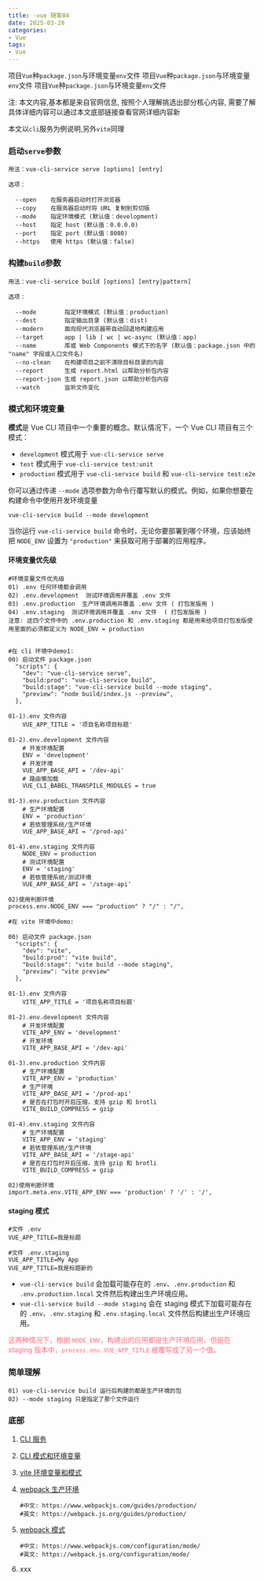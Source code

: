 ```yaml
---
title: -vue 随笔04
date: 2025-03-28
categories: 
- Vue
tags:
- Vue
---
```

项目`Vue`种`package.json`与环境变量`env`文件
项目`Vue`种`package.json`与环境变量`env`文件
项目`Vue`种`package.json`与环境变量`env`文件

注: 本文内容,基本都是来自官网信息, 按照个人理解挑选出部分核心内容, 需要了解具体详细内容可以通过本文底部链接查看官网详细内容新

<!-- more -->

本文以`cli`服务为例说明,另外`vite`同理

### 启动`serve`参数

```shell
用法：vue-cli-service serve [options] [entry]

选项：

  --open    在服务器启动时打开浏览器
  --copy    在服务器启动时将 URL 复制到剪切版
  --mode    指定环境模式 (默认值：development)
  --host    指定 host (默认值：0.0.0.0)
  --port    指定 port (默认值：8080)
  --https   使用 https (默认值：false)
```

### 构建`build`参数

```shell
用法：vue-cli-service build [options] [entry|pattern]

选项：

  --mode        指定环境模式 (默认值：production)
  --dest        指定输出目录 (默认值：dist)
  --modern      面向现代浏览器带自动回退地构建应用
  --target      app | lib | wc | wc-async (默认值：app)
  --name        库或 Web Components 模式下的名字 (默认值：package.json 中的 "name" 字段或入口文件名)
  --no-clean    在构建项目之前不清除目标目录的内容
  --report      生成 report.html 以帮助分析包内容
  --report-json 生成 report.json 以帮助分析包内容
  --watch       监听文件变化
```

### 模式和环境变量

**模式**是 Vue CLI 项目中一个重要的概念。默认情况下，一个 Vue CLI 项目有三个模式：

- `development` 模式用于 `vue-cli-service serve`
- `test` 模式用于 `vue-cli-service test:unit`
- `production` 模式用于 `vue-cli-service build` 和 `vue-cli-service test:e2e`

你可以通过传递 `--mode` 选项参数为命令行覆写默认的模式。例如，如果你想要在构建命令中使用开发环境变量

```shell
vue-cli-service build --mode development
```

当你运行 `vue-cli-service build` 命令时，无论你要部署到哪个环境，应该始终把 `NODE_ENV` 设置为 `"production"` 来获取可用于部署的应用程序。

#### 环境变量优先级

```shell
#环境变量文件优先级
01) .env 任何环境都会调用
02) .env.development  测试环境调用并覆盖 .env 文件
03) .env.production  生产环境调用并覆盖 .env 文件 ( 打包发版用 )
04) .env.staging  测试环境调用并覆盖 .env 文件  ( 打包发版用 )
注意: 这四个文件中的 .env.production 和 .env.staging 都是用来给项目打包发版使用里面的必须都定义为 NODE_ENV = production


#在 cli 环境中demo1:
00) 启动文件 package.json
  "scripts": {
    "dev": "vue-cli-service serve",
    "build:prod": "vue-cli-service build",
    "build:stage": "vue-cli-service build --mode staging",
    "preview": "node build/index.js --preview",
  },

01-1).env 文件内容
    VUE_APP_TITLE = '项目名称项目标题'

01-2).env.development 文件内容
    # 开发环境配置
    ENV = 'development'
    # 开发环境
    VUE_APP_BASE_API = '/dev-api'
    # 路由懒加载
    VUE_CLI_BABEL_TRANSPILE_MODULES = true

01-3).env.production 文件内容
    # 生产环境配置
    ENV = 'production'
    # 若依管理系统/生产环境
    VUE_APP_BASE_API = '/prod-api'

01-4).env.staging 文件内容
    NODE_ENV = production
    # 测试环境配置
    ENV = 'staging'
    # 若依管理系统/测试环境
    VUE_APP_BASE_API = '/stage-api'

02)使用判断环境
process.env.NODE_ENV === "production" ? "/" : "/",
```

```shell
#在 vite 环境中demo:

00) 启动文件 package.json
  "scripts": {
    "dev": "vite",
    "build:prod": "vite build",
    "build:stage": "vite build --mode staging",
    "preview": "vite preview"
  },

01-1).env 文件内容
    VITE_APP_TITLE = '项目名称项目标题'

01-2).env.development 文件内容
    # 开发环境配置
    VITE_APP_ENV = 'development'
    # 开发环境
    VITE_APP_BASE_API = '/dev-api'

01-3).env.production 文件内容
    # 生产环境配置
    VITE_APP_ENV = 'production'
    # 生产环境
    VITE_APP_BASE_API = '/prod-api'
    # 是否在打包时开启压缩，支持 gzip 和 brotli
    VITE_BUILD_COMPRESS = gzip

01-4).env.staging 文件内容
    # 生产环境配置
    VITE_APP_ENV = 'staging'
    # 若依管理系统/生产环境
    VITE_APP_BASE_API = '/stage-api'
    # 是否在打包时开启压缩，支持 gzip 和 brotli
    VITE_BUILD_COMPRESS = gzip

02)使用判断环境
import.meta.env.VITE_APP_ENV === 'production' ? '/' : '/',
```

#### staging 模式

```shell
#文件 .env
VUE_APP_TITLE=我是标题

#文件 .env.staging
VUE_APP_TITLE=My App
VUE_APP_TITLE=我是标题新的
```

- `vue-cli-service build` 会加载可能存在的 `.env`、`.env.production` 和 `.env.production.local` 文件然后构建出生产环境应用。
- `vue-cli-service build --mode staging` 会在 staging 模式下加载可能存在的 `.env`、`.env.staging` 和 `.env.staging.local` 文件然后构建出生产环境应用。

<font color="#ff6b81">这两种情况下，根据 `NODE_ENV`，构建出的应用都是生产环境应用，但是在 staging 版本中，`process.env.VUE_APP_TITLE` 被覆写成了另一个值。</font>

### 简单理解

```shell
01) vue-cli-service build 运行后构建的都是生产环境的包
02) --mode staging 只是指定了那个文件运行
```




### 底部

1. [CLI 服务](https://cli.vuejs.org/zh/guide/cli-service.html)

2. [CLI 模式和环境变量](https://cli.vuejs.org/zh/guide/mode-and-env.html)

3. [vite 环境变量和模式](https://cn.vitejs.dev/guide/env-and-mode.html)

4. [webpack 生产环境](https://www.webpackjs.com/guides/production/)

   ```wiki
   #中文: https://www.webpackjs.com/guides/production/
   #英文: https://webpack.js.org/guides/production/
   ```

5. [webpack 模式 ](https://www.webpackjs.com/configuration/mode/)

   ```wiki
   #中文: https://www.webpackjs.com/configuration/mode/
   #英文: https://webpack.js.org/configuration/mode/
   ```

6. xxx























